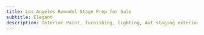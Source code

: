 ```yaml
---
title: Los Angeles Remodel Stage Prep for Sale
subtitle: Elegant 
description: Interior Paint, furnishing, lighting, Aut staging exterior, landscape, Sold in 30 days $2.4M 
---
```

